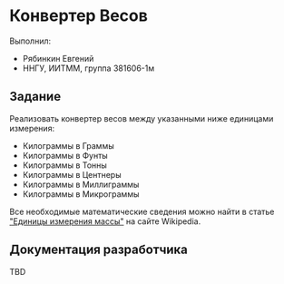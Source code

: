 # Конвертер Весов

Выполнил:

 - Рябинкин Евгений 
 - ННГУ, ИИТММ, группа 381606-1м

## Задание

Реализовать конвертер весов между указанными ниже единицами измерения:

 - Килограммы в Граммы
 - Килограммы в Фунты
 - Килограммы в Тонны
 - Килограммы в Центнеры
 - Килограммы в Миллиграммы
 - Килограммы в Микрограммы

Все необходимые математические сведения можно найти в статье
["Единицы измерения массы"][link] на сайте Wikipedia.

## Документация разработчика

TBD

<!-- LINKS -->

[link]: https://ru.wikipedia.org/wiki/%D0%95%D0%B4%D0%B8%D0%BD%D0%B8%D1%86%D1%8B_%D0%B8%D0%B7%D0%BC%D0%B5%D1%80%D0%B5%D0%BD%D0%B8%D1%8F_%D0%BC%D0%B0%D1%81%D1%81%D1%8B
